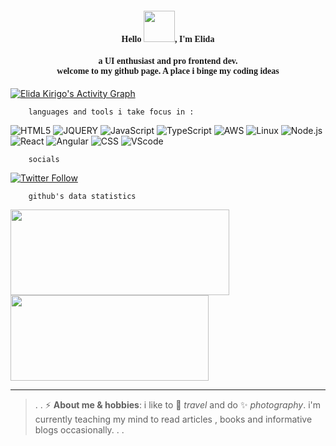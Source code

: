 <!-- ## Hello there  -->
<!-- <style>
  font-face{
      font-family:disney;
  }
</style> -->

<h4 align="center" style="font-family:cursive">Hello <img   src="https://raw.githubusercontent.com/MartinHeinz/MartinHeinz/master/wave.gif" width="50px">, I'm Elida</h4>
<h4 style="font-family:cursive"  align="center">a UI enthusiast and pro frontend dev. <br/> welcome to my github page. A place i binge  my coding ideas</h4>

<!----------------------------------------- ACTIVE GRAPH ---------------------------------->
<!-- added
* 1.username : elidakirigo
* 2.bg_color :  0D1117
* 3.color : 5BCDEC
* 4.line : 5BCDEC
* 5. point : FFFFFF
* 6. hide_border : false
* -->
<a align ="center" href="https://github.com/elidakirigo/github-readme-activity-graph">
    <img alt="Elida Kirigo's Activity Graph" src="https://activity-graph.herokuapp.com/graph?username=elidakirigo&bg_color=0D1117&color=5BCDEC&line=5BCDEC&point=FFFFFF&hide_border=false" />
</a>

        languages and tools i take focus in :

<!-------------------------------------------IMAGES---------------------------------------->
<!-- added
* 1. name :  Html5
* 2. color : 4dbae6
* -->
![HTML5](https://img.shields.io/badge/-Html5-4dbae6?&logo=Html5)
![JQUERY](https://img.shields.io/badge/-Jquery-4dbae6?&logo=Jquery)
![JavaScript](https://img.shields.io/badge/-JavaScript-4dbae6?&logo=JavaScript)
![TypeScript](https://img.shields.io/badge/-TypeScript-4dbae6?&logo=TypeScript)
![AWS](https://img.shields.io/badge/-AWS-4dbae6?&logo=Amazon-AWS&logoColor=fff)
![Linux](https://img.shields.io/badge/-Linux-4dbae6?&logo=Linux)
![Node.js](https://img.shields.io/badge/-Node.js-4dbae6?&logo=node.js)
![React](https://img.shields.io/badge/-React-4dbae6?&logo=React)
![Angular](https://img.shields.io/badge/-Angular-4dbae6?&logo=Angular)
![CSS](https://img.shields.io/badge/-CSS3-4dbae6?&logo=CSS3)
![VScode](https://img.shields.io/badge/-VSCode-4dbae6?&logo=VSCode)

        socials
[![Twitter Follow](https://img.shields.io/twitter/follow/prettiekirkie?label=People%20following%20me%20on%20Twitter&style=social)](https://twitter.com/intent/follow?screen_name=prettiekirkie)
<!-- [![Github Follow](https://img.shields.io/github/follow/elidakirigo?label=People%20following%20me%20on%20Github&style=social)](https://github.com/intent/follow?screen_name=elidakirigo) -->

        github's data statistics
<!--------------------------------------GITHUB STATS -------------------------------------->
<!-- added
* 1.username : elidakirigo
* 2. hide_title : true
* 3. hide_border : false
* 4. show_icons : true
* 5. include_all_commits : true
* 6. count_private : true
* 7. line_height : 21
* 8. text_color : 331e1e
*  9. icon_color : bb068e
*  10. bg_color : 4dbae6
*  11. theme : graywhite
-->
<a href="/" align ="center">

<img  width='350px' height="137px" src="https://github-readme-stats.vercel.app/api?username=elidakirigo&hide_title=true&hide_border=false&show_icons=true&include_all_commits=true&count_private=true&line_height=21&text_color=331e1e&icon_color=bb068e&bg_color=4dbae6&theme=graywhite" />

<!--         most used lang: -->

<!------------------------------------------LANGUAGES USED  ------------------------------->
<!-- Added
* 1. username : elidakirigo
* 2. hide : html
* 3. hide_title :true
* 4. hide_border : false
* 5. layout : compact
* 6. langs_count : 8
* 7. exclude_repo : *****
* 8. text_color : 000
* 9. icon_color : fff
* 10. bg_color : 4dbae6
* 11. theme :graywhite -->
<img width='317px' height="137px" src="https://github-readme-stats.vercel.app/api/top-langs/?username=elidakirigo&hide=html&hide_title=true&hide_border=false&layout=compact&langs_count=8&exclude_repo=comp426,Redventures-Movie-Quotes&text_color=000&icon_color=fff&bg_color=4dbae6&theme=graywhite" />

</a>
<br/>
<!-- ![alt text](/img/tumblr_o1n96vth4D1ufi43qo1_500.png?w=200) -->

---
>.
>.
>⚡ **About me & hobbies**: i like to 🌱  _travel_ and do ✨ _photography_. i'm currently teaching my mind to read articles , books and informative blogs occasionally. 
>.
>.


<!--------------------------------------------------------------------------------------------------------------------
- 🔭 I’m currently working on ...meeting my clients needs!
- 📫 How to reach me: ...on the email at the description section
- 👯 I’m looking to collaborate on ...creating amazing websites.

--------------------------------------COMMIT.TOP-----------------------------------------------------------------
 [![commits.top rank](http://biego.tech/commits.php?user=elidakirigo&country=kenya)](https://commits.top/kenya.html) 

 --------------------------------------IFRAME------------------------------------------------------------------------
<iframe src="https://giphy.com/embed/xT9DPCU60mRbtGw7Ys" width="480" height="270" frameBorder="0" class="giphy-embed" allowFullScreen></iframe><p><a href="https://giphy.com/gifs/spongebob-cartoon-nickelodeon-thumbs-xT9DPCU60mRbtGw7Ys">via GIPHY</a></p>


-->

